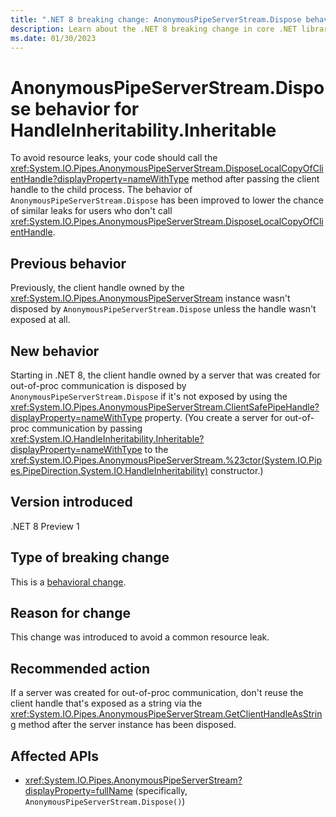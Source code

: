 ```yaml
---
title: ".NET 8 breaking change: AnonymousPipeServerStream.Dispose behavior for HandleInheritability.Inheritable"
description: Learn about the .NET 8 breaking change in core .NET libraries where the behavior of AnonymousPipeServerStream.Dispose has changed for servers that are created for out-of-proc communication.
ms.date: 01/30/2023
---
```

# AnonymousPipeServerStream.Dispose behavior for HandleInheritability.Inheritable

To avoid resource leaks, your code should call the <xref:System.IO.Pipes.AnonymousPipeServerStream.DisposeLocalCopyOfClientHandle?displayProperty=nameWithType> method after passing the client handle to the child process. The behavior of `AnonymousPipeServerStream.Dispose` has been improved to lower the chance of similar leaks for users who don't call <xref:System.IO.Pipes.AnonymousPipeServerStream.DisposeLocalCopyOfClientHandle>.

## Previous behavior

Previously, the client handle owned by the <xref:System.IO.Pipes.AnonymousPipeServerStream> instance wasn't disposed by `AnonymousPipeServerStream.Dispose` unless the handle wasn't exposed at all.

## New behavior

Starting in .NET 8, the client handle owned by a server that was created for out-of-proc communication is disposed by `AnonymousPipeServerStream.Dispose` if it's not exposed by using the <xref:System.IO.Pipes.AnonymousPipeServerStream.ClientSafePipeHandle?displayProperty=nameWithType> property. (You create a server for out-of-proc communication by passing <xref:System.IO.HandleInheritability.Inheritable?displayProperty=nameWithType> to the <xref:System.IO.Pipes.AnonymousPipeServerStream.%23ctor(System.IO.Pipes.PipeDirection,System.IO.HandleInheritability)> constructor.)

## Version introduced

.NET 8 Preview 1

## Type of breaking change

This is a [behavioral change](../../categories.md#behavioral-change).

## Reason for change

This change was introduced to avoid a common resource leak.

## Recommended action

If a server was created for out-of-proc communication, don't reuse the client handle that's exposed as a string via the <xref:System.IO.Pipes.AnonymousPipeServerStream.GetClientHandleAsString> method after the server instance has been disposed.

## Affected APIs

- <xref:System.IO.Pipes.AnonymousPipeServerStream?displayProperty=fullName> (specifically, `AnonymousPipeServerStream.Dispose()`)
